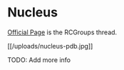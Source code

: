 # Nucleus

[Official Page](http://www.rcgroups.com/forums/showthread.php?t=2306948) is the RCGroups thread.

[[/uploads/nucleus-pdb.jpg]]

TODO: Add more info